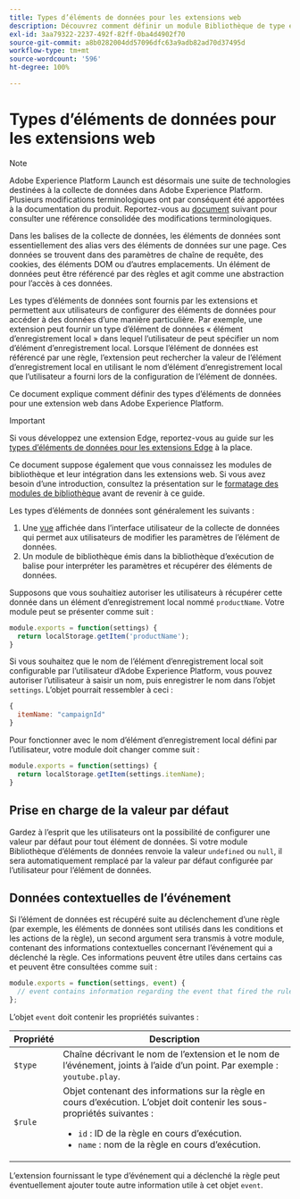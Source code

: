 ```yaml
---
title: Types d’éléments de données pour les extensions web
description: Découvrez comment définir un module Bibliothèque de type élément de données pour une extension de balise dans une propriété web.
exl-id: 3aa79322-2237-492f-82ff-0ba4d4902f70
source-git-commit: a8b0282004dd57096dfc63a9adb82ad70d37495d
workflow-type: tm+mt
source-wordcount: '596'
ht-degree: 100%

---
```


# Types d’éléments de données pour les extensions web

>[!NOTE]
>
>Adobe Experience Platform Launch est désormais une suite de technologies destinées à la collecte de données dans Adobe Experience Platform. Plusieurs modifications terminologiques ont par conséquent été apportées à la documentation du produit. Reportez-vous au [document](../../term-updates.md) suivant pour consulter une référence consolidée des modifications terminologiques.

Dans les balises de la collecte de données, les éléments de données sont essentiellement des alias vers des éléments de données sur une page. Ces données se trouvent dans des paramètres de chaîne de requête, des cookies, des éléments DOM ou d’autres emplacements. Un élément de données peut être référencé par des règles et agit comme une abstraction pour l’accès à ces données.

Les types d’éléments de données sont fournis par les extensions et permettent aux utilisateurs de configurer des éléments de données pour accéder à des données d’une manière particulière. Par exemple, une extension peut fournir un type d’élément de données « élément d’enregistrement local » dans lequel l’utilisateur de peut spécifier un nom d’élément d’enregistrement local. Lorsque l’élément de données est référencé par une règle, l’extension peut rechercher la valeur de l’élément d’enregistrement local en utilisant le nom d’élément d’enregistrement local que l’utilisateur a fourni lors de la configuration de l’élément de données.

Ce document explique comment définir des types d’éléments de données pour une extension web dans Adobe Experience Platform.

>[!IMPORTANT]
>
>Si vous développez une extension Edge, reportez-vous au guide sur les [types d’éléments de données pour les extensions Edge](../edge/data-element-types.md) à la place.
>
>Ce document suppose également que vous connaissez les modules de bibliothèque et leur intégration dans les extensions web. Si vous avez besoin d’une introduction, consultez la présentation sur le [formatage des modules de bibliothèque](./format.md) avant de revenir à ce guide.

Les types d’éléments de données sont généralement les suivants :

1. Une [vue](./views.md) affichée dans l’interface utilisateur de la collecte de données qui permet aux utilisateurs de modifier les paramètres de l’élément de données.
2. Un module de bibliothèque émis dans la bibliothèque d’exécution de balise pour interpréter les paramètres et récupérer des éléments de données.

Supposons que vous souhaitiez autoriser les utilisateurs à récupérer cette donnée dans un élément d’enregistrement local nommé `productName`. Votre module peut se présenter comme suit :

```js
module.exports = function(settings) {
  return localStorage.getItem('productName');
}
```

Si vous souhaitez que le nom de l’élément d’enregistrement local soit configurable par l’utilisateur d’Adobe Experience Platform, vous pouvez autoriser l’utilisateur à saisir un nom, puis enregistrer le nom dans l’objet `settings`. L’objet pourrait ressembler à ceci :

```js
{
  itemName: "campaignId"
}
```

Pour fonctionner avec le nom d’élément d’enregistrement local défini par l’utilisateur, votre module doit changer comme suit :

```js
module.exports = function(settings) {
  return localStorage.getItem(settings.itemName);
}
```

## Prise en charge de la valeur par défaut

Gardez à l’esprit que les utilisateurs ont la possibilité de configurer une valeur par défaut pour tout élément de données. Si votre module Bibliothèque d’éléments de données renvoie la valeur `undefined` ou `null`, il sera automatiquement remplacé par la valeur par défaut configurée par l’utilisateur pour l’élément de données.

## Données contextuelles de l’événement

Si l’élément de données est récupéré suite au déclenchement d’une règle (par exemple, les éléments de données sont utilisés dans les conditions et les actions de la règle), un second argument sera transmis à votre module, contenant des informations contextuelles concernant l’événement qui a déclenché la règle. Ces informations peuvent être utiles dans certains cas et peuvent être consultées comme suit :

```js
module.exports = function(settings, event) {
  // event contains information regarding the event that fired the rule
};
```

L’objet `event` doit contenir les propriétés suivantes :

| Propriété | Description |
| --- | --- |
| `$type` | Chaîne décrivant le nom de l’extension et le nom de l’événement, joints à l’aide d’un point. Par exemple : `youtube.play`. |
| `$rule` | Objet contenant des informations sur la règle en cours d’exécution. L’objet doit contenir les sous-propriétés suivantes :<ul><li>`id` : ID de la règle en cours d’exécution.</li><li>`name` : nom de la règle en cours d’exécution.</li></ul> |

L’extension fournissant le type d’événement qui a déclenché la règle peut éventuellement ajouter toute autre information utile à cet objet `event`.
